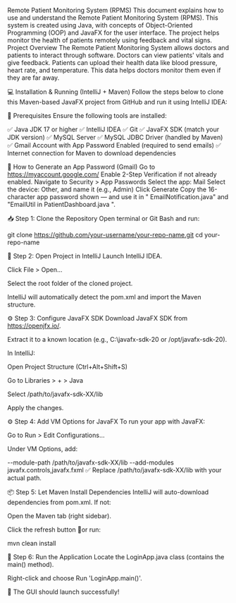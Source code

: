 Remote Patient Monitoring System (RPMS)
This document explains how to use and understand the Remote Patient Monitoring System (RPMS). This system is created using Java, with concepts of Object-Oriented Programming (OOP) and JavaFX for the user interface. The project helps monitor the health of patients remotely using feedback and vital signs.
Project Overview
The Remote Patient Monitoring System allows doctors and patients to interact through software. Doctors can view patients' vitals and give feedback. Patients can upload their health data like blood pressure, heart rate, and temperature. This data helps doctors monitor them even if they are far away.


 💻 Installation & Running (IntelliJ + Maven)
Follow the steps below to clone this Maven-based JavaFX project from GitHub and run it using IntelliJ IDEA:

🔧 Prerequisites
Ensure the following tools are installed:

✅ Java JDK 17 or higher
✅ IntelliJ IDEA
✅ Git
✅ JavaFX SDK (match your JDK version)
✅ MySQL Server
✅ MySQL JDBC Driver (handled by Maven)
✅ Gmail Account with App Password Enabled (required to send emails)
✅ Internet connection for Maven to download dependencies

🔐 How to Generate an App Password (Gmail)
Go to https://myaccount.google.com/
Enable 2-Step Verification if not already enabled.
Navigate to Security > App Passwords
Select the app: Mail
Select the device: Other, and name it (e.g., Admin)
Click Generate
Copy the 16-character app password shown — and use it in " EmailNotification.java" and "EmailUtil in PatientDashboard.java ".



📥 Step 1: Clone the Repository
Open terminal or Git Bash and run:

git clone https://github.com/your-username/your-repo-name.git
cd your-repo-name

🧰 Step 2: Open Project in IntelliJ
Launch IntelliJ IDEA.

Click File > Open...

Select the root folder of the cloned project.

IntelliJ will automatically detect the pom.xml and import the Maven structure.

⚙️ Step 3: Configure JavaFX SDK
Download JavaFX SDK from https://openjfx.io/.

Extract it to a known location (e.g., C:\javafx-sdk-20 or /opt/javafx-sdk-20).

In IntelliJ:

Open Project Structure (Ctrl+Alt+Shift+S)

Go to Libraries > + > Java

Select /path/to/javafx-sdk-XX/lib

Apply the changes.

⚙️ Step 4: Add VM Options for JavaFX
To run your app with JavaFX:

Go to Run > Edit Configurations...

Under VM Options, add:

--module-path /path/to/javafx-sdk-XX/lib --add-modules javafx.controls,javafx.fxml
✅ Replace /path/to/javafx-sdk-XX/lib with your actual path.

📦 Step 5: Let Maven Install Dependencies
IntelliJ will auto-download dependencies from pom.xml. If not:

Open the Maven tab (right sidebar).

Click the refresh button 🔄or run:

mvn clean install

🏃 Step 6: Run the Application
Locate the LoginApp.java class (contains the main() method).

Right-click and choose Run 'LoginApp.main()'.

🎉 The GUI should launch successfully!

